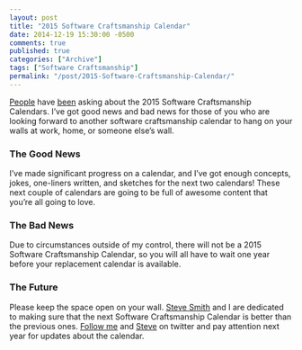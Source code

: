 ```yaml
---
layout: post
title: "2015 Software Craftsmanship Calendar"
date: 2014-12-19 15:30:00 -0500
comments: true
published: true
categories: ["Archive"]
tags: ["Software Craftsmanship"]
permalink: "/post/2015-Software-Craftsmanship-Calendar/"
---
```

<!-- more -->



<p><a href="https://twitter.com/mattritchie/status/545000060274999296" target="_blank">People</a> have <a href="https://twitter.com/mgaertne/status/537366614703099904" target="_blank">been</a> asking about the 2015 Software Craftsmanship Calendars. I’ve got good news and bad news for those of you who are looking forward to another software craftsmanship calendar to hang on your walls at work, home, or someone else’s wall.</p>  <h3>The Good News</h3>  <p>I’ve made significant progress on a calendar, and I’ve got enough concepts, jokes, one-liners written, and sketches for the next two calendars! These next couple of calendars are going to be full of awesome content that you’re all going to love.</p>  <h3>The Bad News</h3>  <p>Due to circumstances outside of my control, there will not be a 2015 Software Craftsmanship Calendar, so you will all have to wait one year before your replacement calendar is available. </p>  <h3>The Future</h3>  <p>Please keep the space open on your wall. <a href="http://ardalis.com/" target="_blank">Steve Smith</a> and I are dedicated to making sure that the next Software Craftsmanship Calendar is better than the previous ones. <a href="https://twitter.com/brendoneus" target="_blank">Follow me</a> and <a href="https://twitter.com/ardalis" target="_blank">Steve</a> on twitter and pay attention next year for updates about the calendar.</p>
